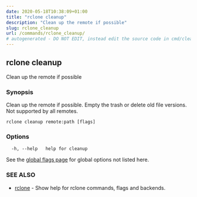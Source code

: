 ```yaml
---
date: 2020-05-18T10:38:09+01:00
title: "rclone cleanup"
description: "Clean up the remote if possible"
slug: rclone_cleanup
url: /commands/rclone_cleanup/
# autogenerated - DO NOT EDIT, instead edit the source code in cmd/cleanup/ and as part of making a release run "make commanddocs"
---
```

## rclone cleanup

Clean up the remote if possible

### Synopsis


Clean up the remote if possible.  Empty the trash or delete old file
versions. Not supported by all remotes.


```
rclone cleanup remote:path [flags]
```

### Options

```
  -h, --help   help for cleanup
```

See the [global flags page](/flags/) for global options not listed here.

### SEE ALSO

* [rclone](/commands/rclone/)	 - Show help for rclone commands, flags and backends.

